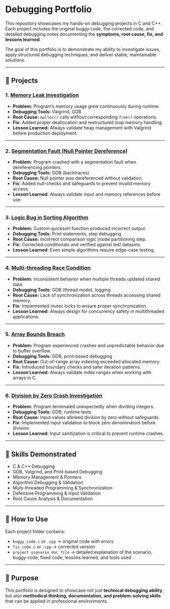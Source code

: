 # Debugging Portfolio

This repository showcases my hands-on debugging projects in C and C++.  
Each project includes the original buggy code, the corrected code, and detailed debugging notes documenting the **symptoms, root cause, fix, and lessons learned**.  

The goal of this portfolio is to demonstrate my ability to investigate issues, apply structured debugging techniques, and deliver stable, maintainable solutions.

---

## 🔹 Projects

### 1. [Memory Leak Investigation](memory-leak-investigation/)
- **Problem:** Program’s memory usage grew continuously during runtime.  
- **Debugging Tools:** Valgrind, GDB  
- **Root Cause:** `malloc()` calls without corresponding `free()` operations.  
- **Fix:** Added proper deallocation and restructured loop memory handling.  
- **Lesson Learned:** Always validate heap management with Valgrind before production deployment.  

---

### 2. [Segmentation Fault (Null Pointer Dereference)](segfault-null-pointer/)
- **Problem:** Program crashed with a segmentation fault when dereferencing pointers.  
- **Debugging Tools:** GDB (backtraces)  
- **Root Cause:** Null pointer was dereferenced without validation.  
- **Fix:** Added null-checks and safeguards to prevent invalid memory access.  
- **Lesson Learned:** Always validate input and memory references before use.  

---

### 3. [Logic Bug in Sorting Algorithm](logic-bug-sorting/)
- **Problem:** Custom quicksort function produced incorrect output.  
- **Debugging Tools:** Print statements, step debugging  
- **Root Cause:** Incorrect comparison logic inside partitioning step.  
- **Fix:** Corrected conditionals and verified against test datasets.  
- **Lesson Learned:** Even simple algorithms require edge-case testing.  

---

### 4. [Multi-threading Race Condition](multi-threading-race-condition/)
- **Problem:** Inconsistent behavior when multiple threads updated shared data.  
- **Debugging Tools:** GDB (thread mode), logging  
- **Root Cause:** Lack of synchronization across threads accessing shared memory.  
- **Fix:** Implemented mutex locks to ensure proper synchronization.  
- **Lesson Learned:** Always design for concurrency safety in multithreaded applications.  

---

### 5. [Array Bounds Breach](array-bounds-breach/)
- **Problem:** Program experienced crashes and unpredictable behavior due to buffer overflow.  
- **Debugging Tools:** GDB, print-based debugging  
- **Root Cause:** Out-of-range array indexing exceeded allocated memory.  
- **Fix:** Introduced boundary checks and safer iteration patterns.  
- **Lesson Learned:** Always validate index ranges when working with arrays in C.  

---

### 6. [Division by Zero Crash Investigation](division-by-zero-crash/)
- **Problem:** Program terminated unexpectedly when dividing integers.  
- **Debugging Tools:** GDB, runtime tests  
- **Root Cause:** Input values allowed division by zero without safeguards.  
- **Fix:** Implemented input validation to block zero denominators before division.  
- **Lesson Learned:** Input sanitization is critical to prevent runtime crashes.  

---

## 🔧 Skills Demonstrated
- C & C++ Debugging  
- GDB, Valgrind, and Print-based Debugging  
- Memory Management & Pointers  
- Algorithm Debugging & Validation  
- Multi-threaded Programming & Synchronization  
- Defensive Programming & Input Validation  
- Root Cause Analysis & Documentation  

---

## 📌 How to Use
Each project folder contains:
- `buggy_code.c` or `.cpp` → original code with errors  
- `fix_code.c` or `.cpp` → corrected version  
- `project scenario doc file` → detailed explanation of the scenario, buggy code, fixed code, lessons learned, and tools used

---

## 🎯 Purpose
This portfolio is designed to showcase not just **technical debugging ability**, but also **methodical thinking, documentation, and problem-solving skills** that can be applied in professional environments.  
